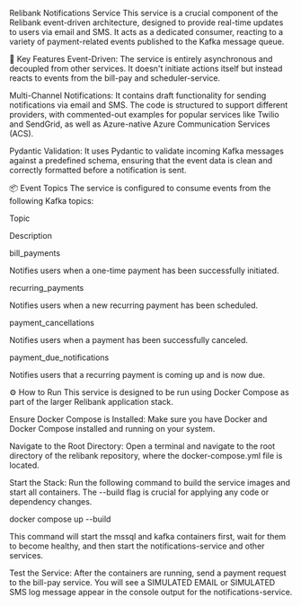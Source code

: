 Relibank Notifications Service
This service is a crucial component of the Relibank event-driven architecture, designed to provide real-time updates to users via email and SMS. It acts as a dedicated consumer, reacting to a variety of payment-related events published to the Kafka message queue.

🚀 Key Features
Event-Driven: The service is entirely asynchronous and decoupled from other services. It doesn't initiate actions itself but instead reacts to events from the bill-pay and scheduler-service.

Multi-Channel Notifications: It contains draft functionality for sending notifications via email and SMS. The code is structured to support different providers, with commented-out examples for popular services like Twilio and SendGrid, as well as Azure-native Azure Communication Services (ACS).

Pydantic Validation: It uses Pydantic to validate incoming Kafka messages against a predefined schema, ensuring that the event data is clean and correctly formatted before a notification is sent.

📦 Event Topics
The service is configured to consume events from the following Kafka topics:

Topic

Description

bill_payments

Notifies users when a one-time payment has been successfully initiated.

recurring_payments

Notifies users when a new recurring payment has been scheduled.

payment_cancellations

Notifies users when a payment has been successfully canceled.

payment_due_notifications

Notifies users that a recurring payment is coming up and is now due.

⚙️ How to Run
This service is designed to be run using Docker Compose as part of the larger Relibank application stack.

Ensure Docker Compose is Installed: Make sure you have Docker and Docker Compose installed and running on your system.

Navigate to the Root Directory: Open a terminal and navigate to the root directory of the relibank repository, where the docker-compose.yml file is located.

Start the Stack: Run the following command to build the service images and start all containers. The --build flag is crucial for applying any code or dependency changes.

docker compose up --build

This command will start the mssql and kafka containers first, wait for them to become healthy, and then start the notifications-service and other services.

Test the Service: After the containers are running, send a payment request to the bill-pay service. You will see a SIMULATED EMAIL or SIMULATED SMS log message appear in the console output for the notifications-service.